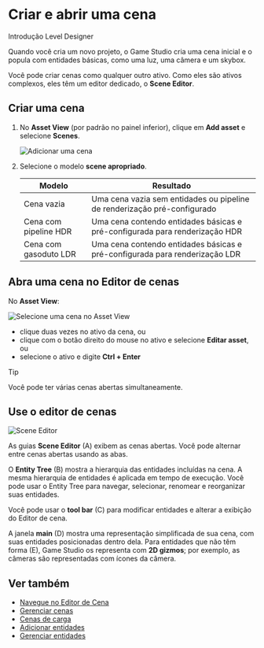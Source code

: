 # Criar e abrir uma cena

<span class="badge text-bg-primary">Introdução</span>
<span class="badge text-bg-success">Level Designer</span>

Quando você cria um novo projeto, o Game Studio cria uma cena inicial e o popula com entidades básicas, como uma luz, uma câmera e um skybox.

Você pode criar cenas como qualquer outro ativo. Como eles são ativos complexos, eles têm um editor dedicado, o **Scene Editor**.

## Criar uma cena

1. No **Asset View** (por padrão no painel inferior), clique em **Add asset** e selecione **Scenes**.

   ![ Adicionar uma cena](media/add-scene.png)

2. Selecione o modelo **scene apropriado**.

   | Modelo | Resultado |
   ---------|--------
   | Cena vazia | Uma cena vazia sem entidades ou pipeline de renderização pré-configurado |
   | Cena com pipeline HDR | Uma cena contendo entidades básicas e pré-configurada para renderização HDR |
   | Cena com gasoduto LDR | Uma cena contendo entidades básicas e pré-configurada para renderização LDR |

## Abra uma cena no Editor de cenas

No **Asset View**:

![ Selecione uma cena no Asset View](media/open-scene-from-asset-view.png)

* clique duas vezes no ativo da cena, ou
* clique com o botão direito do mouse no ativo e selecione **Editar asset**, ou
* selecione o ativo e digite **Ctrl + Enter**

> [!TIP]
> Você pode ter várias cenas abertas simultaneamente.

## Use o editor de cenas

![Scene Editor](media/create-a-scene-default-scene-editor.png)

As guias **Scene Editor** (A) exibem as cenas abertas. Você pode alternar entre cenas abertas usando as abas.

O **Entity Tree** (B) mostra a hierarquia das entidades incluídas na cena. A mesma hierarquia de entidades é aplicada em tempo de execução. Você pode usar o Entity Tree para navegar, selecionar, renomear e reorganizar suas entidades.

Você pode usar o **tool bar** (C) para modificar entidades e alterar a exibição do Editor de cena.

A janela **main** (D) mostra uma representação simplificada de sua cena, com suas entidades posicionadas dentro dela. Para entidades que não têm forma (E), Game Studio os representa com **2D gizmos**; por exemplo, as câmeras são representadas com ícones da câmera.

## Ver também

* [Navegue no Editor de Cena](navigate-in-the-scene-editor.md)
* [Gerenciar cenas](manage-scenes.md)
* [Cenas de carga](load-scenes.md)
* [Adicionar entidades](add-entities.md)
* [Gerenciar entidades](manage-entities.md)